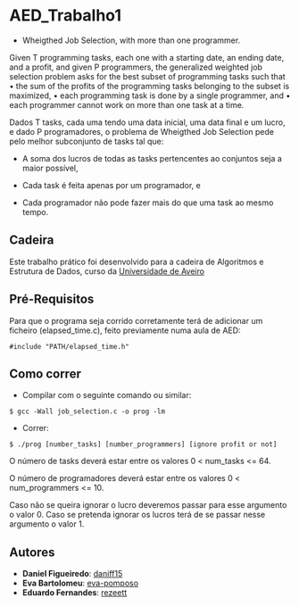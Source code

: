 # AED_Trabalho1
* Wheigthed Job Selection, with more than one programmer.

Given T programming tasks, each one with a starting date, an ending date, and a profit, and given P programmers,
the generalized weighted job selection problem asks for the best subset of programming tasks such that
• the sum of the profits of the programming tasks belonging to the subset is maximized,
• each programming task is done by a single programmer, and
• each programmer cannot work on more than one task at a time.

Dados T tasks, cada uma tendo uma data inicial, uma data final e um lucro, e dado P programadores, o problema de Wheigthed Job Selection pede pelo melhor subconjunto de tasks tal que:

* A soma dos lucros de todas as tasks pertencentes ao conjuntos seja a maior possível,

* Cada task é feita apenas por um programador, e

* Cada programador não pode fazer mais do que uma task ao mesmo tempo.


## Cadeira

Este trabalho prático foi desenvolvido para a cadeira de Algoritmos e Estrutura de Dados, curso da [Universidade de Aveiro](https://www.ua.pt)

## Pré-Requisitos

Para que o programa seja corrido corretamente terá de adicionar um ficheiro (elapsed_time.c), feito previamente numa aula de AED:
```console
#include "PATH/elapsed_time.h"
```

## Como correr
* Compilar com o seguinte comando ou similar:
```console
$ gcc -Wall job_selection.c -o prog -lm
```

* Correr:
```console
$ ./prog [number_tasks] [number_programmers] [ignore profit or not]
```
O número de tasks deverá estar entre os valores 0 < num_tasks <= 64.

O número de programadores deverá estar entre os valores 0 < num_programmers <= 10.

Caso não se queira ignorar o lucro deveremos passar para esse argumento o valor 0. Caso se pretenda ignorar os lucros terá de se passar nesse argumento o valor 1. 

## Autores
* **Daniel Figueiredo**: [daniff15](https://github.com/daniff15)
* **Eva Bartolomeu**: [eva-pomposo](https://github.com/eva-pomposo)
* **Eduardo Fernandes**: [rezeett](https://github.com/rezeett)

